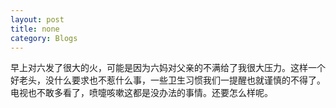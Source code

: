 ```yaml
---
layout: post 
title: none
category: Blogs
---
```


早上对六发了很大的火，可能是因为六妈对父亲的不满给了我很大压力。这样一个好老头，没什么要求也不惹什么事，一些卫生习惯我们一提醒也就谨慎的不得了。电视也不敢多看了，喷嚏咳嗽这都是没办法的事情。还要怎么样呢。
